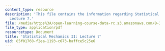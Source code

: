 ```yaml
---
content_type: resource
description: 'This file contains the information regarding Statistical Mechanics II:
  Lecture 7.'
file: /media/https%3A/open-learning-course-data-rc.s3.amazonaws.com/8-334-statistical-mechanics-ii-statistical-physics-of-fields-spring-2014/85f01760f2ea1193c673baffce5c25e6_MIT8_334S14_Lec7.pdf
file_type: application/pdf
resourcetype: Document
title: 'Statistical Mechanics II: Lecture 7'
uid: 85f01760-f2ea-1193-c673-baffce5c25e6
---
```


